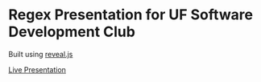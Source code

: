 # Regex Presentation for UF Software Development Club

Built using [reveal.js](https://github.com/reveal.js)

[Live Presentation](http://jamescgibson.github.io/regex-presentation/#/)
